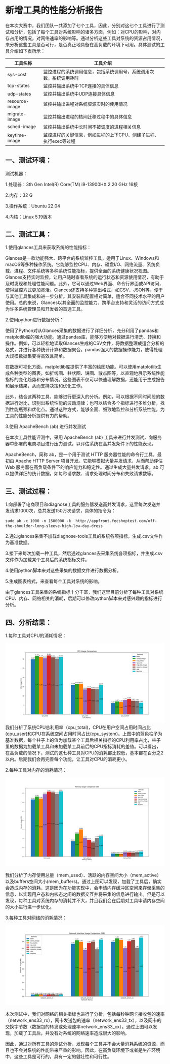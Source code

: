 # 新增工具的性能分析报告

​	在本次大赛中，我们团队一共添加了七个工具，因此，分别对这七个工具进行了测试和分析，包括了每个工具对系统影响的诸多方面，例如：对CPU的影响，对内存占用的情况，对网络速率的影响等。通过分析这些工具对系统的资源占用情况，来分析这些工具是否可行，是否真正地具备在高负载的环境下可用。具体测试的工具介绍如下表所示：

| 工具名称       | 工具介绍                                                     |
| -------------- | ------------------------------------------------------------ |
| sys-cost       | 监控进程的系统调用信息，包括系统调用号，系统调用次数，系统调用耗时 |
| tcp-states     | 监控并输出系统中TCP连接的具体信息                            |
| udp-states     | 监控并输出系统中UDP连接具体信息                              |
| resource-image | 监控并输出进程对系统资源实时的使用情况                       |
| migrate-image  | 监控并输出进程的核间迁移过程中的具体信息                     |
| sched-image    | 监控并输出系统中长时间不被调度的进程相关信息                 |
| keytime-image  | 监控进程的关键信息，例如进程的上下CPU、创建子进程、执行exec等过程 |



## 一、测试环境：

测试机器：

1.处理器：3th Gen Intel(R) Core(TM) i9-13900HX   2.20 GHz 16核

2.内存：32 G

3.操作系统：Ubuntu 22.04

4.内核：Linux 5.19版本

## 二、测试工具：

1.使用glances工具来获取系统的性能指标：

​	Glances是一款功能强大、跨平台的系统监控工具，适用于Linux、Windows和macOS等多种操作系统。它能够监控CPU、内存、磁盘I/O、网络流量、系统负载、进程、文件系统等多种系统性能指标，提供全面的系统健康状况视图。Glances支持实时监控，让用户随时查看系统的运行状态和资源使用情况，有助于及时发现和处理性能问题。此外，它可以通过Web界面、命令行界面或API访问，使得监控方式更加灵活。Glances还支持多种输出格式，如CSV、JSON等，便于与其他工具集成和进一步分析。其安装和配置相对简单，适合不同技术水平的用户使用。总的来说，Glances以其全面的监控能力、跨平台支持和灵活的访问方式成为许多系统管理员和开发者的首选工具。

2.使用python进行数据分析：

​	使用了Python对从Glances采集的数据进行了详细分析，充分利用了pandas和matplotlib库的强大功能。通过pandas库，能够方便地对数据进行清洗、转换和操作。例如，可以轻松地读取Glances生成的CSV文件，将数据整理成适合分析的格式，并进行各种统计计算和数据聚合。pandas强大的数据操作能力，使得处理大规模数据集变得高效且简单。

​	在数据可视化方面，matplotlib库提供了丰富的绘图功能。可以使用matplotlib生成各种类型的图表，如折线图、柱状图、饼图、散点图等，以直观地展示系统性能指标的变化趋势和分布情况。这些图表不仅可以快速理解数据，还能用于生成报告和展示结果，从而支持决策和优化工作。

​	此外，结合这两种工具，能够进行更深入的分析。例如，可以根据不同时间段的数据进行对比，识别出系统性能的波动规律；也可以结合多个指标进行多维分析，找到性能瓶颈和优化点。通过这种方式，能够全面、细致地监控和分析系统性能，为工具的性能分析提供有力的帮助。

3.使用 ApacheBench (ab) 进行并发测试

在本次工具性能评测中，采用 ApacheBench (ab) 工具来进行并发测试，向服务器中部署的电商项目进行压力测试，以评估系统在高并发条件下的性能表现。

ApacheBench，简称 ab，是一个用于测试 HTTP 服务器性能的命令行工具，最初由 Apache HTTP Server 项目开发。它能够模拟大量并发请求，从而帮助评估 Web 服务器在高负载条件下的响应能力和稳定性。通过生成大量并发请求，ab 可以提供详细的统计数据，如每秒请求数、请求处理时间分布和失败请求数等。

## 三、测试过程：

1.向部署了电商项目和diagnose工具的服务器发送高并发请求，这里每次发送并发请求1000次，总共发送150万次请求，具体的指令为：

```shell
sudo ab -c 1000 -n 1500000 -k  http://appfront.fecshoptest.com/off-the-shoulder-long-sleeve-high-low-day-dress
```

2.通过glances采集不加载diagnose-tools工具的系统各项指标，生成.csv文件作为基准数据。

3.接下来每次加载一种工具，然后通过glances去采集系统各项指标，并生成.csv文件作为加载某个工具后的系统指标文件。

4.使用python脚本来对这些采集的数据文件进行数据分析。

5.生成图表格式，来查看每个工具对系统的影响。

​	由于glances工具采集的系统指标十分丰富，我们这里目前分析了每种工具对系统CPU、内存、网络相关的消耗，后期可以修改python脚本来对感兴趣的指标进行分析。

## 四、分析结果：

1.每种工具对CPU的消耗情况：

![image-20240719203534898](./images/cpu_usage_comparison.png)	我们分析了系统CPU总利用率（cpu_total)，CPU在用户空间占用时间占比(cpu_user)和CPU在系统空间占用时间占比(cpu_system)。上图中的蓝色柱子为基准数据，每个柱子上的值为加载某个工具后相关指标的CPU利用率占比，柱子里的数据为加载某工具和未加载某工具前后的CPU指标消耗的差值。可以看出，在高负载的情况下，测试的这七种工具对CPU的消耗都比较低，基本都在百分之2以内。后期我们会再完善每个功能，让工具对CPU的消耗更小。

2.每种工具对内存的消耗情况：

![image-20240719203758094](./images/memory_usage_comparison_gb.png)

​	我们分析了内存使用总量（mem_used）、活跃的内存空间大小（mem_active）以及buffers空间大小(mem_buffers)。通过上图可以发现，加载了工具后，确实会造成内存的消耗，这是因为在功能实现中，会申请内存缓冲区空间来存储采集的信息，以实现用户态和内核态之间的数据交互并将采集的信息进行输出。但是可以发现，每种工具对系统内存的消耗并不大，并且我们会在后期对工具申请内存空间的大小进行进一步优化。

3.每种工具对网络的消耗情况：

![image-20240719204625243](./images/network_usage_comparison_mbps.png)

​	本次测试中，我们对网络的相关指标也进行了分析，包括每秒钟网卡接收包的速率（network_ens33_rx），网卡发送包的速率（network_ens33_tx），以及网卡的交换字节数（数据包的转发或处理速率network_ens33_cx）。通过上图可以发现，加载了工具后，并没有对系统的网络速率造成很大的影响。

​	因此，通过对所有工具的测试分析，发现每个工具并不会大量消耗系统的资源，而且也不会对系统的性能带来严重的影响。因此，在高负载环境下或者是生产环境中，这些工具是可行的，具有一定的健壮性和可行性。
